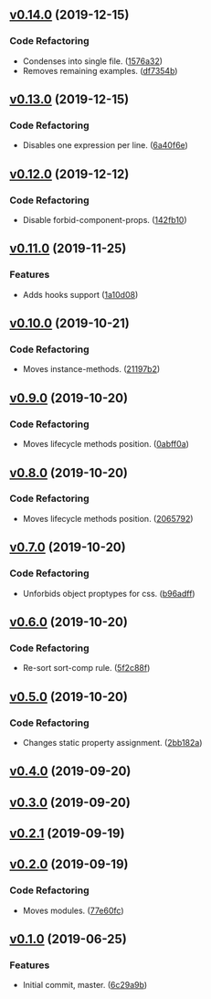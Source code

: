 <a name="v0.14.0"></a>
## [v0.14.0](https://github.com/alexseitsinger/eslint-config-react/compare/v0.13.0...v0.14.0) (2019-12-15)

### Code Refactoring
- Condenses into single file. ([1576a32](https://github.com/alexseitsinger/eslint-config-react/commit/1576a32356eb25d413ff65f18648a9ded69ff111))
- Removes remaining examples. ([df7354b](https://github.com/alexseitsinger/eslint-config-react/commit/df7354b46d7c859d1127c13459559016de70353a))


<a name="v0.13.0"></a>
## [v0.13.0](https://github.com/alexseitsinger/eslint-config-react/compare/v0.12.0...v0.13.0) (2019-12-15)

### Code Refactoring
- Disables one expression per line. ([6a40f6e](https://github.com/alexseitsinger/eslint-config-react/commit/6a40f6e972cf7dbd8b28c4d96763fc106c013ca4))


<a name="v0.12.0"></a>
## [v0.12.0](https://github.com/alexseitsinger/eslint-config-react/compare/v0.11.0...v0.12.0) (2019-12-12)

### Code Refactoring
- Disable forbid-component-props. ([142fb10](https://github.com/alexseitsinger/eslint-config-react/commit/142fb10412e1fd4bf54c89b2ed6d339f17bfa4dd))


<a name="v0.11.0"></a>
## [v0.11.0](https://github.com/alexseitsinger/eslint-config-react/compare/v0.10.0...v0.11.0) (2019-11-25)

### Features
- Adds hooks support ([1a10d08](https://github.com/alexseitsinger/eslint-config-react/commit/1a10d084e0f1e20c5704c9ccb96d77625661f756))


<a name="v0.10.0"></a>
## [v0.10.0](https://github.com/alexseitsinger/eslint-config-react/compare/v0.9.0...v0.10.0) (2019-10-21)

### Code Refactoring
- Moves instance-methods. ([21197b2](https://github.com/alexseitsinger/eslint-config-react/commit/21197b2df950021636807f66cf33372f68d431f1))


<a name="v0.9.0"></a>
## [v0.9.0](https://github.com/alexseitsinger/eslint-config-react/compare/v0.8.0...v0.9.0) (2019-10-20)

### Code Refactoring
- Moves lifecycle methods position. ([0abff0a](https://github.com/alexseitsinger/eslint-config-react/commit/0abff0af29fcd257c18bc233cc9f2ec51e5a964d))


<a name="v0.8.0"></a>
## [v0.8.0](https://github.com/alexseitsinger/eslint-config-react/compare/v0.7.0...v0.8.0) (2019-10-20)

### Code Refactoring
- Moves lifecycle methods position. ([2065792](https://github.com/alexseitsinger/eslint-config-react/commit/2065792059ed427d0c1557c66c071d6bd2ee03bb))


<a name="v0.7.0"></a>
## [v0.7.0](https://github.com/alexseitsinger/eslint-config-react/compare/v0.6.0...v0.7.0) (2019-10-20)

### Code Refactoring
- Unforbids object proptypes for css. ([b96adff](https://github.com/alexseitsinger/eslint-config-react/commit/b96adff09f174ce1d53a3c8c595aa58383ac0312))


<a name="v0.6.0"></a>
## [v0.6.0](https://github.com/alexseitsinger/eslint-config-react/compare/v0.5.0...v0.6.0) (2019-10-20)

### Code Refactoring
- Re-sort sort-comp rule. ([5f2c88f](https://github.com/alexseitsinger/eslint-config-react/commit/5f2c88fe1bbbf00a8080bc41a26ae0c4160cbfbe))


<a name="v0.5.0"></a>
## [v0.5.0](https://github.com/alexseitsinger/eslint-config-react/compare/v0.4.0...v0.5.0) (2019-10-20)

### Code Refactoring
- Changes static property assignment. ([2bb182a](https://github.com/alexseitsinger/eslint-config-react/commit/2bb182a8c51ccb5755448986d0d0b3d88a042080))


<a name="v0.4.0"></a>
## [v0.4.0](https://github.com/alexseitsinger/eslint-config-react/compare/v0.3.0...v0.4.0) (2019-09-20)


<a name="v0.3.0"></a>
## [v0.3.0](https://github.com/alexseitsinger/eslint-config-react/compare/v0.2.1...v0.3.0) (2019-09-20)


<a name="v0.2.1"></a>
## [v0.2.1](https://github.com/alexseitsinger/eslint-config-react/compare/v0.2.0...v0.2.1) (2019-09-19)


<a name="v0.2.0"></a>
## [v0.2.0](https://github.com/alexseitsinger/eslint-config-react/compare/v0.1.0...v0.2.0) (2019-09-19)

### Code Refactoring
- Moves modules. ([77e60fc](https://github.com/alexseitsinger/eslint-config-react/commit/77e60fc8057fe63f94464eb158477a076ef973ed))


<a name="v0.1.0"></a>
## [v0.1.0](https://github.com/alexseitsinger/eslint-config-react/compare/6c29a9b6903847728b0080a7c856e92661769fe8...v0.1.0) (2019-06-25)

### Features
- Initial commit, master. ([6c29a9b](https://github.com/alexseitsinger/eslint-config-react/commit/6c29a9b6903847728b0080a7c856e92661769fe8))


